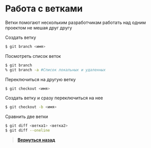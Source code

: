 #  Работа с ветками

Ветки помогают нескольким разработчикам работать над одним проектом не мешая друг другу

Создать ветку

``` bash
$ git branch <имя>
```

Посмотреть список веток 

``` bash
$ git branch
% git branch -a #Список локальных и удаленных
```

Переключиться на другую ветку

``` bash
$ git checkout <имя>
```

Создать ветку и сразу переключиться на нее

``` bash
$ git checkout -b <имя>
```

Сравнить две ветки

``` bash
$ git diff <ветка1> <ветка2>
$ git diff --oneline 
```

> [**Вернуться назад**](https://github.com/ilezzov-code/GitCrib/)